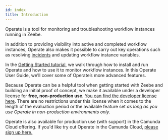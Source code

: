 ```yaml
---
id: index
title: Introduction
---
```


Operate is a tool for monitoring and troubleshooting workflow instances running in Zeebe.

In addition to providing visibility into active and completed workflow instances, Operate also makes it possible to carry out key operations such as resolving [incidents](/reference/incidents.html) and updating workflow instance variables.

In the [Getting Started tutorial](/getting-started/), we walk through how to install and run Operate and how to use it to monitor workflow instances. In this Operate User Guide, we’ll cover some of Operate’s more advanced features.

Because Operate can be a helpful tool when getting started with Zeebe and building an initial proof of concept, we make it available under a developer license for **free, non-production use**. [You can find the developer license here](https://zeebe.io/legal/operate-evaluation-license/). There are no restrictions under this license when it comes to the length of the evaluation period or the available feature set _as long as you use Operate in non-production environments only._

Operate is also available for production use (with support) in the Camunda Cloud offering. If you'd like try out Operate in the Camunda Cloud, [please sign up here.](https://accounts.cloud.camunda.io/signup)
